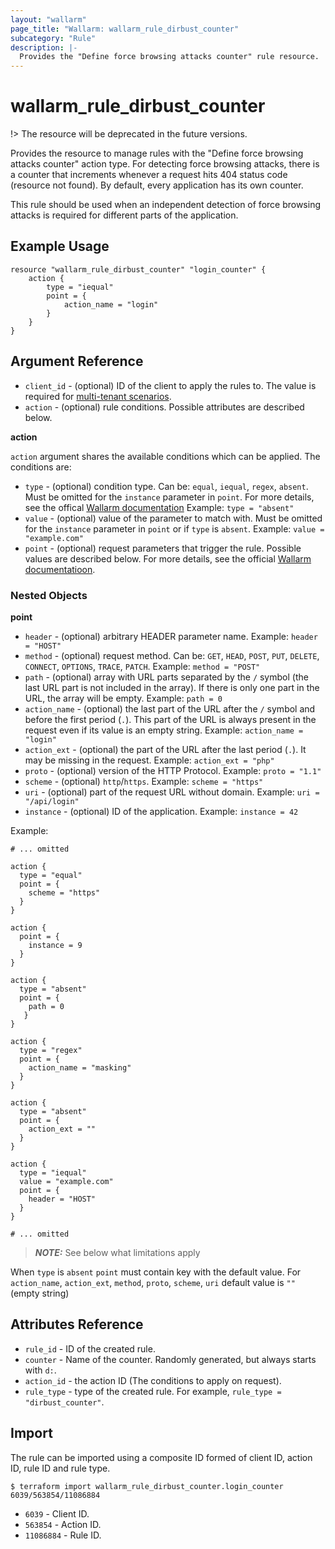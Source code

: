 ```yaml
---
layout: "wallarm"
page_title: "Wallarm: wallarm_rule_dirbust_counter"
subcategory: "Rule"
description: |-
  Provides the "Define force browsing attacks counter" rule resource.
---
```


# wallarm_rule_dirbust_counter

!> The resource will be deprecated in the future versions.

Provides the resource to manage rules with the "Define force browsing attacks counter" action type. For detecting force browsing attacks, there is a counter that increments whenever a request hits 404 status code (resource not found). By default, every application has its own counter.

This rule should be used when an independent detection of force browsing attacks is required for different parts of the application.

## Example Usage

```hcl
resource "wallarm_rule_dirbust_counter" "login_counter" {
	action {
    	type = "iequal"
    	point = {
      		action_name = "login"
    	}
  	}
}
```

## Argument Reference

* `client_id` - (optional) ID of the client to apply the rules to. The value is required for [multi-tenant scenarios][2].
* `action` - (optional) rule conditions. Possible attributes are described below.

**action**

`action` argument shares the available
conditions which can be applied. The conditions are:

* `type` - (optional) condition type. Can be: `equal`, `iequal`, `regex`, `absent`. Must be omitted for the `instance` parameter in `point`.
  For more details, see the offical [Wallarm documentation](https://docs.wallarm.com/user-guides/rules/add-rule/#condition-types)
  Example:
  `type = "absent"`
* `value` - (optional) value of the parameter to match with. Must be omitted for the `instance` parameter in `point` or if `type` is `absent`.
  Example:
  `value = "example.com"`
* `point` - (optional) request parameters that trigger the rule. Possible values are described below. For more details, see the official [Wallarm documentatioon](https://docs.wallarm.com/user-guides/rules/request-processing/#identifying-and-parsing-the-request-parts).

### Nested Objects

**point**

  * `header` - (optional) arbitrary HEADER parameter name.
  Example:
  `header = "HOST"`
  * `method` - (optional) request method. Can be: `GET`, `HEAD`, `POST`, `PUT`, `DELETE`, `CONNECT`, `OPTIONS`, `TRACE`, `PATCH`.
  Example:
  `method = "POST"`
  * `path` - (optional) array with URL parts separated by the `/` symbol (the last URL part is not included in the array). If there is only one part in the URL, the array will be empty.
  Example:
  `path = 0`
  * `action_name` - (optional) the last part of the URL after the `/` symbol and before the first period (`.`). This part of the URL is always present in the request even if its value is an empty string.
  Example:
  `action_name = "login"`
  * `action_ext` - (optional) the part of the URL after the last period (`.`). It may be missing in the request.
  Example:
  `action_ext = "php"`
  * `proto` - (optional) version of the HTTP Protocol.
  Example:
  `proto = "1.1"`
  * `scheme` - (optional) `http`/`https`.
  Example:
  `scheme = "https"` 
  * `uri` - (optional) part of the request URL without domain.
  Example:
  `uri = "/api/login"` 
  * `instance` - (optional) ID of the application.
  Example:
  `instance = 42`

Example:

  ```hcl
  # ... omitted

  action {
    type = "equal"
    point = {
      scheme = "https"
    }
  }

  action {
    point = {
      instance = 9
    }
  }
  
  action {
    type = "absent"
    point = {
      path = 0
     }
  }

  action {
    type = "regex"
    point = {
      action_name = "masking"
    }
  }

  action {
    type = "absent"
    point = {
      action_ext = ""
    }
  }

  action {
    type = "iequal"
    value = "example.com"
    point = {
      header = "HOST"
    }
  }

  # ... omitted
  ```

> **_NOTE:_**
See below what limitations apply

When `type` is `absent`
`point` must contain key with the default value. For `action_name`, `action_ext`, `method`, `proto`, `scheme`, `uri` default value is `""` (empty string)

## Attributes Reference

* `rule_id` - ID of the created rule.
* `counter` - Name of the counter. Randomly generated, but always starts with `d:`.
* `action_id` - the action ID (The conditions to apply on request).
* `rule_type` - type of the created rule. For example, `rule_type = "dirbust_counter"`.

## Import

The rule can be imported using a composite ID formed of client ID, action ID, rule ID and rule type.

```
$ terraform import wallarm_rule_dirbust_counter.login_counter 6039/563854/11086884
```

* `6039` - Client ID.
* `563854` - Action ID.
* `11086884` - Rule ID.

[2]: https://docs.wallarm.com/installation/multi-tenant/overview/
